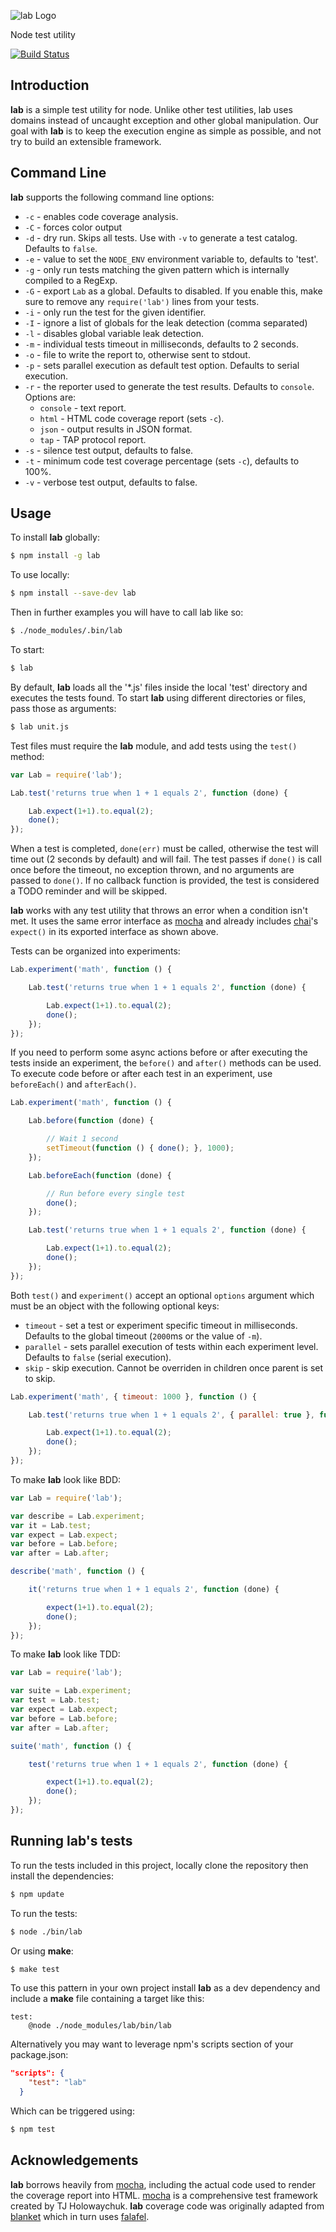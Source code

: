 ![lab Logo](https://raw.github.com/hapijs/lab/master/images/lab.png)

Node test utility

[![Build Status](https://secure.travis-ci.org/hapijs/lab.png)](http://travis-ci.org/hapijs/lab)


## Introduction

**lab** is a simple test utility for node. Unlike other test utilities, lab uses domains instead of uncaught exception and other
global manipulation. Our goal with **lab** is to keep the execution engine as simple as possible, and not try to build an extensible framework.

## Command Line

**lab** supports the following command line options:
- `-c` - enables code coverage analysis.
- `-C` - forces color output
- `-d` - dry run. Skips all tests. Use with `-v` to generate a test catalog. Defaults to `false`.
- `-e` - value to set the `NODE_ENV` environment variable to, defaults to 'test'.
- `-g` - only run tests matching the given pattern which is internally compiled to a RegExp.
- `-G` - export `Lab` as a global. Defaults to disabled. If you enable this, make sure to remove any `require('lab')` lines from your tests.
- `-i` - only run the test for the given identifier.
- `-I` - ignore a list of globals for the leak detection (comma separated)
- `-l` - disables global variable leak detection.
- `-m` - individual tests timeout in milliseconds, defaults to 2 seconds.
- `-o` - file to write the report to, otherwise sent to stdout.
- `-p` - sets parallel execution as default test option. Defaults to serial execution.
- `-r` - the reporter used to generate the test results. Defaults to `console`. Options are:
    - `console` - text report.
    - `html` - HTML code coverage report (sets `-c`).
    - `json` - output results in JSON format.
    - `tap` - TAP protocol report.
- `-s` - silence test output, defaults to false.
- `-t` - minimum code test coverage percentage (sets `-c`), defaults to 100%.
- `-v` - verbose test output, defaults to false.

## Usage

To install **lab** globally:
```bash
$ npm install -g lab
```

To use locally:
```bash
$ npm install --save-dev lab
```

Then in further examples you will have to call lab like so:
``` bash
$ ./node_modules/.bin/lab
```

To start:
```bash
$ lab
```

By default, **lab** loads all the '*.js' files inside the local 'test' directory and executes the tests found. To start **lab** using
different directories or files, pass those as arguments:
```bash
$ lab unit.js
```

Test files must require the **lab** module, and add tests using the `test()` method:
```javascript
var Lab = require('lab');

Lab.test('returns true when 1 + 1 equals 2', function (done) {

    Lab.expect(1+1).to.equal(2);
    done();
});
```

When a test is completed, `done(err)` must be called, otherwise the test will time out (2 seconds by default) and will fail.
The test passes if `done()` is call once before the timeout, no exception thrown, and no arguments are passed to `done()`.
If no callback function is provided, the test is considered a TODO reminder and will be skipped.

**lab** works with any test utility that throws an error when a condition isn't met. It uses the same error interface as
[mocha](http://visionmedia.github.com/mocha/) and already includes [chai](http://chaijs.com/)'s `expect()` in its exported
interface as shown above.

Tests can be organized into experiments:
```javascript
Lab.experiment('math', function () {

    Lab.test('returns true when 1 + 1 equals 2', function (done) {

        Lab.expect(1+1).to.equal(2);
        done();
    });
});
```

If you need to perform some async actions before or after executing the tests inside an experiment, the `before()` and
`after()` methods can be used. To execute code before or after each test in an experiment, use `beforeEach()` and `afterEach()`.

```javascript
Lab.experiment('math', function () {

    Lab.before(function (done) {

        // Wait 1 second
        setTimeout(function () { done(); }, 1000);
    });

    Lab.beforeEach(function (done) {

        // Run before every single test
        done();
    });

    Lab.test('returns true when 1 + 1 equals 2', function (done) {

        Lab.expect(1+1).to.equal(2);
        done();
    });
});
```

Both `test()` and `experiment()` accept an optional `options` argument which must be an object with the following optional keys:
- `timeout` -  set a test or experiment specific timeout in milliseconds. Defaults to the global timeout (`2000`ms or the value of `-m`).
- `parallel` - sets parallel execution of tests within each experiment level. Defaults to `false` (serial execution).
- `skip` - skip execution. Cannot be overriden in children once parent is set to skip.

```javascript
Lab.experiment('math', { timeout: 1000 }, function () {

    Lab.test('returns true when 1 + 1 equals 2', { parallel: true }, function (done) {

        Lab.expect(1+1).to.equal(2);
        done();
    });
});
```

To make **lab** look like BDD:
```javascript
var Lab = require('lab');

var describe = Lab.experiment;
var it = Lab.test;
var expect = Lab.expect;
var before = Lab.before;
var after = Lab.after;

describe('math', function () {

    it('returns true when 1 + 1 equals 2', function (done) {

        expect(1+1).to.equal(2);
        done();
    });
});
```

To make **lab** look like TDD:
```javascript
var Lab = require('lab');

var suite = Lab.experiment;
var test = Lab.test;
var expect = Lab.expect;
var before = Lab.before;
var after = Lab.after;

suite('math', function () {

    test('returns true when 1 + 1 equals 2', function (done) {

        expect(1+1).to.equal(2);
        done();
    });
});
```

## Running lab's tests
To run the tests included in this project, locally clone the repository then install the dependencies:
```bash
$ npm update
```

To run the tests:
```bash
$ node ./bin/lab
```

Or using **make**:
```bash
$ make test
```

To use this pattern in your own project install **lab** as a dev dependency and include a **make** file containing a target like this:
```make
test:
    @node ./node_modules/lab/bin/lab
```

Alternatively you may want to leverage npm's scripts section of your package.json:
```json
"scripts": {
    "test": "lab"
  }
```

Which can be triggered using:
```bash
$ npm test
```

## Acknowledgements

**lab** borrows heavily from [mocha](http://visionmedia.github.com/mocha/), including the actual code used to render the coverage report
into HTML. [mocha](http://visionmedia.github.com/mocha/) is a comprehensive test framework created by TJ Holowaychuk. **lab** coverage code
was originally adapted from [blanket](https://github.com/alex-seville/blanket) which in turn uses
[falafel](https://github.com/substack/node-falafel).
